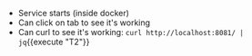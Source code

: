 * Service starts (inside docker)
* Can click on tab to see it's working
* Can curl to see it's working: `curl http://localhost:8081/ | jq`{{execute "T2"}}
